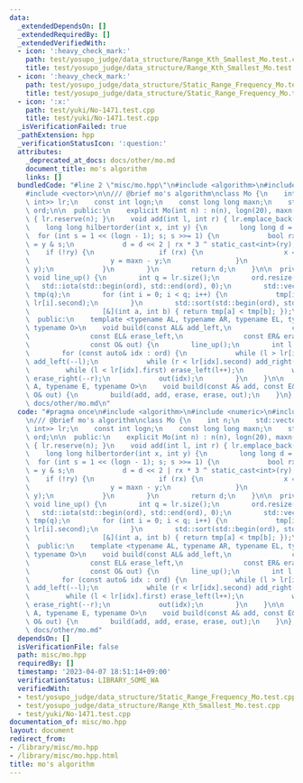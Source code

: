 ```yaml
---
data:
  _extendedDependsOn: []
  _extendedRequiredBy: []
  _extendedVerifiedWith:
  - icon: ':heavy_check_mark:'
    path: test/yosupo_judge/data_structure/Range_Kth_Smallest_Mo.test.cpp
    title: test/yosupo_judge/data_structure/Range_Kth_Smallest_Mo.test.cpp
  - icon: ':heavy_check_mark:'
    path: test/yosupo_judge/data_structure/Static_Range_Frequency_Mo.test.cpp
    title: test/yosupo_judge/data_structure/Static_Range_Frequency_Mo.test.cpp
  - icon: ':x:'
    path: test/yuki/No-1471.test.cpp
    title: test/yuki/No-1471.test.cpp
  _isVerificationFailed: true
  _pathExtension: hpp
  _verificationStatusIcon: ':question:'
  attributes:
    _deprecated_at_docs: docs/other/mo.md
    document_title: mo's algorithm
    links: []
  bundledCode: "#line 2 \"misc/mo.hpp\"\n#include <algorithm>\n#include <numeric>\n\
    #include <vector>\n\n/// @brief mo's algorithm\nclass Mo {\n    int n;\n    std::vector<std::pair<int,\
    \ int>> lr;\n    const int logn;\n    const long long maxn;\n    std::vector<int>\
    \ ord;\n\n  public:\n    explicit Mo(int n) : n(n), logn(20), maxn(1ll << logn)\
    \ { lr.reserve(n); }\n    void add(int l, int r) { lr.emplace_back(l, r); }\n\
    \    long long hilbertorder(int x, int y) {\n        long long d = 0;\n      \
    \  for (int s = 1 << (logn - 1); s; s >>= 1) {\n            bool rx = x & s, ry\
    \ = y & s;\n            d = d << 2 | rx * 3 ^ static_cast<int>(ry);\n        \
    \    if (!ry) {\n                if (rx) {\n                    x = maxn - x;\n\
    \                    y = maxn - y;\n                }\n                std::swap(x,\
    \ y);\n            }\n        }\n        return d;\n    }\n\n  private:\n    inline\
    \ void line_up() {\n        int q = lr.size();\n        ord.resize(q);\n     \
    \   std::iota(std::begin(ord), std::end(ord), 0);\n        std::vector<long long>\
    \ tmp(q);\n        for (int i = 0; i < q; i++) {\n            tmp[i] = hilbertorder(lr[i].first,\
    \ lr[i].second);\n        }\n        std::sort(std::begin(ord), std::end(ord),\n\
    \                  [&](int a, int b) { return tmp[a] < tmp[b]; });\n    }\n\n\
    \  public:\n    template <typename AL, typename AR, typename EL, typename ER,\
    \ typename O>\n    void build(const AL& add_left,\n               const AR& add_right,\n\
    \               const EL& erase_left,\n               const ER& erase_right,\n\
    \               const O& out) {\n        line_up();\n        int l = 0, r = 0;\n\
    \        for (const auto& idx : ord) {\n            while (l > lr[idx].first)\
    \ add_left(--l);\n            while (r < lr[idx].second) add_right(r++);\n   \
    \         while (l < lr[idx].first) erase_left(l++);\n            while (r > lr[idx].second)\
    \ erase_right(--r);\n            out(idx);\n        }\n    }\n\n    template <typename\
    \ A, typename E, typename O>\n    void build(const A& add, const E& erase, const\
    \ O& out) {\n        build(add, add, erase, erase, out);\n    }\n};\n/// @docs\
    \ docs/other/mo.md\n"
  code: "#pragma once\n#include <algorithm>\n#include <numeric>\n#include <vector>\n\
    \n/// @brief mo's algorithm\nclass Mo {\n    int n;\n    std::vector<std::pair<int,\
    \ int>> lr;\n    const int logn;\n    const long long maxn;\n    std::vector<int>\
    \ ord;\n\n  public:\n    explicit Mo(int n) : n(n), logn(20), maxn(1ll << logn)\
    \ { lr.reserve(n); }\n    void add(int l, int r) { lr.emplace_back(l, r); }\n\
    \    long long hilbertorder(int x, int y) {\n        long long d = 0;\n      \
    \  for (int s = 1 << (logn - 1); s; s >>= 1) {\n            bool rx = x & s, ry\
    \ = y & s;\n            d = d << 2 | rx * 3 ^ static_cast<int>(ry);\n        \
    \    if (!ry) {\n                if (rx) {\n                    x = maxn - x;\n\
    \                    y = maxn - y;\n                }\n                std::swap(x,\
    \ y);\n            }\n        }\n        return d;\n    }\n\n  private:\n    inline\
    \ void line_up() {\n        int q = lr.size();\n        ord.resize(q);\n     \
    \   std::iota(std::begin(ord), std::end(ord), 0);\n        std::vector<long long>\
    \ tmp(q);\n        for (int i = 0; i < q; i++) {\n            tmp[i] = hilbertorder(lr[i].first,\
    \ lr[i].second);\n        }\n        std::sort(std::begin(ord), std::end(ord),\n\
    \                  [&](int a, int b) { return tmp[a] < tmp[b]; });\n    }\n\n\
    \  public:\n    template <typename AL, typename AR, typename EL, typename ER,\
    \ typename O>\n    void build(const AL& add_left,\n               const AR& add_right,\n\
    \               const EL& erase_left,\n               const ER& erase_right,\n\
    \               const O& out) {\n        line_up();\n        int l = 0, r = 0;\n\
    \        for (const auto& idx : ord) {\n            while (l > lr[idx].first)\
    \ add_left(--l);\n            while (r < lr[idx].second) add_right(r++);\n   \
    \         while (l < lr[idx].first) erase_left(l++);\n            while (r > lr[idx].second)\
    \ erase_right(--r);\n            out(idx);\n        }\n    }\n\n    template <typename\
    \ A, typename E, typename O>\n    void build(const A& add, const E& erase, const\
    \ O& out) {\n        build(add, add, erase, erase, out);\n    }\n};\n/// @docs\
    \ docs/other/mo.md"
  dependsOn: []
  isVerificationFile: false
  path: misc/mo.hpp
  requiredBy: []
  timestamp: '2023-04-07 18:51:14+09:00'
  verificationStatus: LIBRARY_SOME_WA
  verifiedWith:
  - test/yosupo_judge/data_structure/Static_Range_Frequency_Mo.test.cpp
  - test/yosupo_judge/data_structure/Range_Kth_Smallest_Mo.test.cpp
  - test/yuki/No-1471.test.cpp
documentation_of: misc/mo.hpp
layout: document
redirect_from:
- /library/misc/mo.hpp
- /library/misc/mo.hpp.html
title: mo's algorithm
---
```


